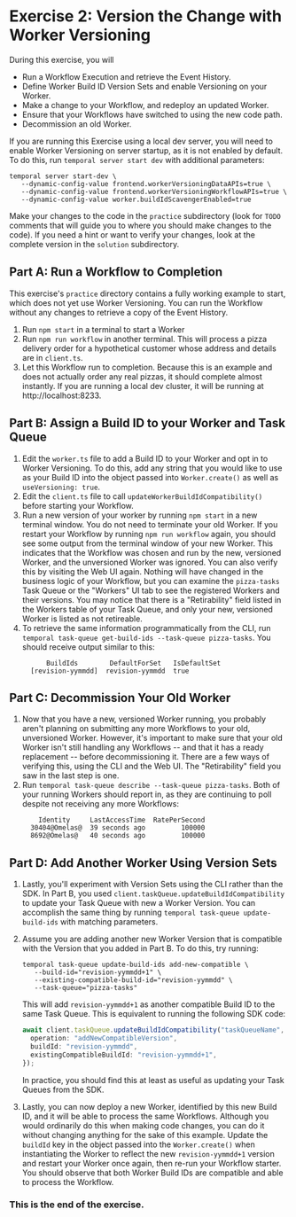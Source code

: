 # Exercise 2: Version the Change with Worker Versioning

During this exercise, you will

- Run a Workflow Execution and retrieve the Event History.
- Define Worker Build ID Version Sets and enable Versioning on your Worker.
- Make a change to your Workflow, and redeploy an updated Worker.
- Ensure that your Workflows have switched to using the new code path.
- Decommission an old Worker.

If you are running this Exercise using a local dev server, you will need to
enable Worker Versioning on server startup, as it is not enabled by default.
To do this, run `temporal server start dev` with additional parameters:

```shell
temporal server start-dev \
   --dynamic-config-value frontend.workerVersioningDataAPIs=true \
   --dynamic-config-value frontend.workerVersioningWorkflowAPIs=true \
   --dynamic-config-value worker.buildIdScavengerEnabled=true
```

Make your changes to the code in the `practice` subdirectory (look for
`TODO` comments that will guide you to where you should make changes to
the code). If you need a hint or want to verify your changes, look at
the complete version in the `solution` subdirectory.

## Part A: Run a Workflow to Completion

This exercise's `practice` directory contains a fully working
example to start, which does not yet use Worker Versioning.
You can run the Workflow without any changes to retrieve a copy of
the Event History.

1. Run `npm start` in a terminal to start a Worker
2. Run `npm run workflow` in another terminal. This will
   process a pizza delivery order for a hypothetical customer
   whose address and details are in `client.ts`.
3. Let this Workflow run to completion. Because this is an example
   and does not actually order any real pizzas, it should complete
   almost instantly. If you are running
   a local dev cluster, it will be running at http://localhost:8233.

## Part B: Assign a Build ID to your Worker and Task Queue

1. Edit the `worker.ts` file to add a Build ID to your Worker
   and opt in to Worker Versioning. To do this, add any string that you would like to use as your Build ID into the object passed into `Worker.create()` as well as `useVersioning: true`.
2. Edit the `client.ts` file to call
   `updateWorkerBuildIdCompatibility()` before starting your
   Workflow.
3. Run a new version of your worker by running `npm start`
   in a new terminal window. You do not need to terminate your old
   Worker. If you restart your Workflow by running
   `npm run workflow` again, you should see some output from the
   terminal window of your new Worker. This indicates that the Workflow
   was chosen and run by the new, versioned Worker, and the unversioned
   Worker was ignored. You can also verify this by visiting the Web UI
   again. Nothing will have changed in the business logic of your
   Workflow, but you can examine the `pizza-tasks` Task Queue or the
   "Workers" UI tab to see the registered Workers and their versions.
   You may notice that there is a "Retirability" field listed in the
   Workers table of your Task Queue, and only your new, versioned
   Worker is listed as not retireable.
4. To retrieve the same information programmatically from the CLI, run
   `temporal task-queue get-build-ids --task-queue pizza-tasks`. You
   should receive output similar to this:
   ```output
         BuildIds        DefaultForSet   IsDefaultSet
     [revision-yymmdd]  revision-yymmdd  true
   ```

## Part C: Decommission Your Old Worker

1. Now that you have a new, versioned Worker running, you probably
   aren't planning on submitting any more Workflows to your old,
   unversioned Worker. However, it's important to make sure that your
   old Worker isn't still handling any Workflows -- and that it has
   a ready replacement -- before decommissioning it. There are a
   few ways of verifying this, using the CLI and the Web UI. The
   "Retirability" field you saw in the last step is one.
2. Run `temporal task-queue describe --task-queue pizza-tasks`. Both
   of your running Workers should report in, as they are continuing to
   poll despite not receiving any more Workflows:
   ```output
       Identity     LastAccessTime  RatePerSecond
     30404@Omelas@  39 seconds ago         100000
     8692@Omelas@   40 seconds ago         100000
   ```

## Part D: Add Another Worker Using Version Sets

1. Lastly, you'll experiment with Version Sets using the CLI rather
   than the SDK. In Part B, you used
   `client.taskQueue.updateBuildIdCompatibility` to update your Task
   Queue with new a Worker Version. You can accomplish the same
   thing by running `temporal task-queue update-build-ids` with
   matching parameters.
2. Assume you are adding another new Worker Version that is compatible with the
   Version that you added in Part B. To do this, try running:

   ```shell
   temporal task-queue update-build-ids add-new-compatible \
      --build-id="revision-yymmdd+1" \
      --existing-compatible-build-id="revision-yymmdd" \
      --task-queue="pizza-tasks"
   ```

   This will add `revision-yymmdd+1` as another compatible Build ID to the same
   Task Queue. This is equivalent to running the following SDK code:

   ```typescript
   await client.taskQueue.updateBuildIdCompatibility("taskQueueName", {
     operation: "addNewCompatibleVersion",
     buildId: "revision-yymmdd",
     existingCompatibleBuildId: "revision-yymmdd+1",
   });
   ```

   In practice, you should find this at least as useful as updating your
   Task Queues from the SDK.

3. Lastly, you can now deploy a new Worker, identified by this new Build ID,
   and it will be able to process the same Workflows. Although you would
   ordinarily do this when making code changes, you can do it without changing
   anything for the sake of this example. Update the `buildId` key in the object
   passed into the `Worker.create()` when instantiating the Worker to reflect the
   new `revision-yymmdd+1` version and restart your Worker once again, then re-run your Workflow
   starter. You should observe that both Worker Build IDs are compatible and
   able to process the Workflow.

### This is the end of the exercise.
